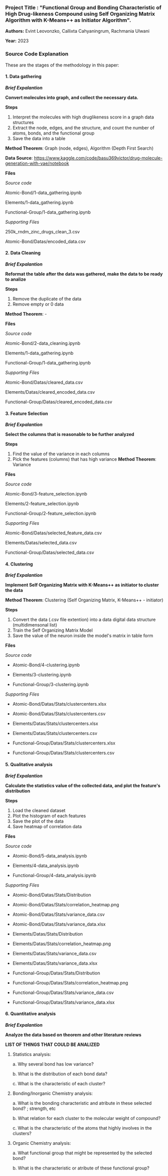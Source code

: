 ### Project Title : "Functional Group and Bonding Characteristic of High Drug-likeness Compound using Self Organizing Matrix Algorithm with K-Means++ as Initiator Algorithm".

**Authors:** Evint Leovonzko, Callixta Cahyaningrum, Rachmania Ulwani

**Year:** 2023

### Source Code Explanation

These are the stages of the methodology in this paper:

#### 1. Data gathering
***Brief Expalantion***

**Convert molecules into graph, and collect the necessary data.**

**Steps**
1. Interpret the molecules with high druglikeness score in a graph data structures
2. Extract the node, edges, and the structure, and count the number of atoms, bonds, and the functional group
3. Save the data into a table

**Method Theorem**: Graph (node, edges), Algorithm (Depth First Search)

**Data Source**: https://www.kaggle.com/code/basu369victor/drug-molecule-generation-with-vae/notebook

**Files**

_Source code_

Atomic-Bond/1-data_gathering.ipynb

Elements/1-data_gathering.ipynb

Functional-Group/1-data_gathering.ipynb

_Supporting Files_

250k_rndm_zinc_drugs_clean_3.csv

Atomic-Bond/Datas/encoded_data.csv

#### 2. Data Cleaning
***Brief Expalantion***

**Reformat the table after the data was gathered, make the data to be ready to analize**

**Steps**
1. Remove the duplicate of the data
2. Remove empty or 0 data

**Method Theorem**: -

**Files**

_Source code_

Atomic-Bond/2-data_cleaning.ipynb

Elements/1-data_gathering.ipynb

Functional-Group/1-data_gathering.ipynb

_Supporting Files_

Atomic-Bond/Datas/cleared_data.csv

Elements/Datas/cleared_encoded_data.csv

Functional-Group/Datas/cleared_encoded_data.csv


#### 3. Feature Selection
***Brief Expalantion***

**Select the columns that is reasonable to be further analyzed**

**Steps**
1. Find the value of the variance in each columns
2. Pick the features (columns) that has high variance 
**Method Theorem**: Variance

**Files**

_Source code_

Atomic-Bond/3-feature_selection.ipynb

Elements/2-feature_selection.ipynb

Functional-Group/2-feature_selection.ipynb

_Supporting Files_

Atomic-Bond/Datas/selected_feature_data.csv

Elements/Datas/selected_data.csv

Functional-Group/Datas/selected_data.csv

#### 4. Clustering
***Brief Expalantion***

**Implement Self Organizing Matrix with K-Means++ as initiator to cluster the data**

**Method Theorem**: Clustering (Self Organizing Matrix, K-Means++ - initiator)

**Steps**
1. Convert the data (.csv file extention) into a data digital data structure (multidimensonal list)
2. Train the Self Organizing Matrix Model
3. Save the value of the neuron inside the model's matrix in table form

**Files**

_Source code_

- Atomic-Bond/4-clustering.ipynb

- Elements/3-clustering.ipynb

- Functional-Group/3-clustering.ipynb

_Supporting Files_

- Atomic-Bond/Datas/Stats/clustercenters.xlsx

- Atomic-Bond/Datas/Stats/clustercenters.csv

- Elements/Datas/Stats/clustercenters.xlsx

- Elements/Datas/Stats/clustercenters.csv

- Functional-Group/Datas/Stats/clustercenters.xlsx

- Functional-Group/Datas/Stats/clustercenters.csv

#### 5. Qualitative analysis
***Brief Expalantion***

**Calculate the statistics value of the collected data, and plot the feature's distribution**

**Steps**
1. Load the cleaned dataset
2. Plot the histogram of each features
3. Save the plot of the data
4. Save heatmap of correlation data

**Files**

_Source code_

- Atomic-Bond/5-data_analysis.ipynb

- Elements/4-data_analysis.ipynb

- Functional-Group/4-data_analysis.ipynb

_Supporting Files_

- Atomic-Bond/Datas/Stats/Distribution

- Atomic-Bond/Datas/Stats/correlation_heatmap.png

- Atomic-Bond/Datas/Stats/variance_data.csv

- Atomic-Bond/Datas/Stats/variance_data.xlsx

- Elements/Datas/Stats/Distribution

- Elements/Datas/Stats/correlation_heatmap.png

- Elements/Datas/Stats/variance_data.csv

- Elements/Datas/Stats/variance_data.xlsx

- Functional-Group/Datas/Stats/Distribution

- Functional-Group/Datas/Stats/correlation_heatmap.png

- Functional-Group/Datas/Stats/variance_data.csv

- Functional-Group/Datas/Stats/variance_data.xlsx


#### 6. Quantitative analysis
***Brief Expalantion***

**Analyze the data based on theorem and other literature reviews**

**LIST OF THINGS THAT COULD BE ANALIZED**
1. Statistics analysis:

    a. Why several bond has low variance?

    b. What is the distribution of each bond data?

    c. What is the characteristic of each cluster?

2. Bonding/Inorganic Chemistry analysis:

    a. What is the bonding characteristic and atribute in these selected bond? ; strength, etc

    b. What relation for each cluster to the molecular weight of compound?

    c. What is the characteristic of the atoms that highly involves in the clusters?

3. Organic Chemistry analysis:

    a. What functional group that might be represented by the selected bond?

    b. What is the characteristic or atribute of these functional group?